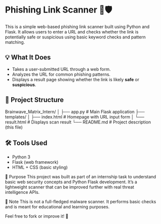 # Phishing Link Scanner 🔗🛡️

This is a simple web-based phishing link scanner built using Python and Flask. It allows users to enter a URL and checks whether the link is potentially safe or suspicious using basic keyword checks and pattern matching.

## 💡 What It Does

- Takes a user-submitted URL through a web form.
- Analyzes the URL for common phishing patterns.
- Displays a result page showing whether the link is likely **safe** or **suspicious**.

## 📂 Project Structure

Brainwave_Matrix_Intern/
│
├── app.py # Main Flask application
├── templates/
│ ├── index.html # Homepage with URL input form
│ └── result.html # Displays scan result
└── README.md # Project description (this file)

## 🛠️ Tools Used
- Python 3
- Flask (web framework)
- HTML + CSS (basic styling)

🎯 Purpose
This project was built as part of an internship task to understand basic web security concepts and Python Flask development. It’s a lightweight scanner that can be improved further with real threat intelligence APIs.

📌 Note
This is not a full-fledged malware scanner. It performs basic checks and is meant for educational and learning purposes.

Feel free to fork or improve it! 🙂
